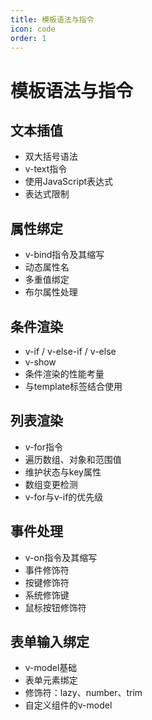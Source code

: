 ```yaml
---
title: 模板语法与指令
icon: code
order: 1
---
```


# 模板语法与指令

## 文本插值
- 双大括号语法
- v-text指令
- 使用JavaScript表达式
- 表达式限制

## 属性绑定
- v-bind指令及其缩写
- 动态属性名
- 多重值绑定
- 布尔属性处理

## 条件渲染
- v-if / v-else-if / v-else
- v-show
- 条件渲染的性能考量
- 与template标签结合使用

## 列表渲染
- v-for指令
- 遍历数组、对象和范围值
- 维护状态与key属性
- 数组变更检测
- v-for与v-if的优先级

## 事件处理
- v-on指令及其缩写
- 事件修饰符
- 按键修饰符
- 系统修饰键
- 鼠标按钮修饰符

## 表单输入绑定
- v-model基础
- 表单元素绑定
- 修饰符：lazy、number、trim
- 自定义组件的v-model
